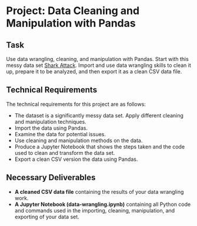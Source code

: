 # Project: Data Cleaning and Manipulation with Pandas

## Task

Use data wrangling, cleaning, and manipulation with Pandas. Start with this messy data set [Shark Attack](https://www.kaggle.com/teajay/global-shark-attacks/version/1). Import and use data wrangling skills to clean it up, prepare it to be analyzed, and then export it as a clean CSV data file.

## Technical Requirements

The technical requirements for this project are as follows:

* The dataset is a significantly messy data set. Apply different cleaning and manipulation techniques.
* Import the data using Pandas.
* Examine the data for potential issues.
* Use cleaning and manipulation methods on the data.
* Produce a Jupyter Notebook that shows the steps taken and the code used to clean and transform the data set.
* Export a clean CSV version the data using Pandas.

## Necessary Deliverables

* **A cleaned CSV data file** containing the results of your data wrangling work.
* **A Jupyter Notebook (data-wrangling.ipynb)** containing all Python code and commands used in the importing, cleaning, manipulation, and exporting of your data set.


